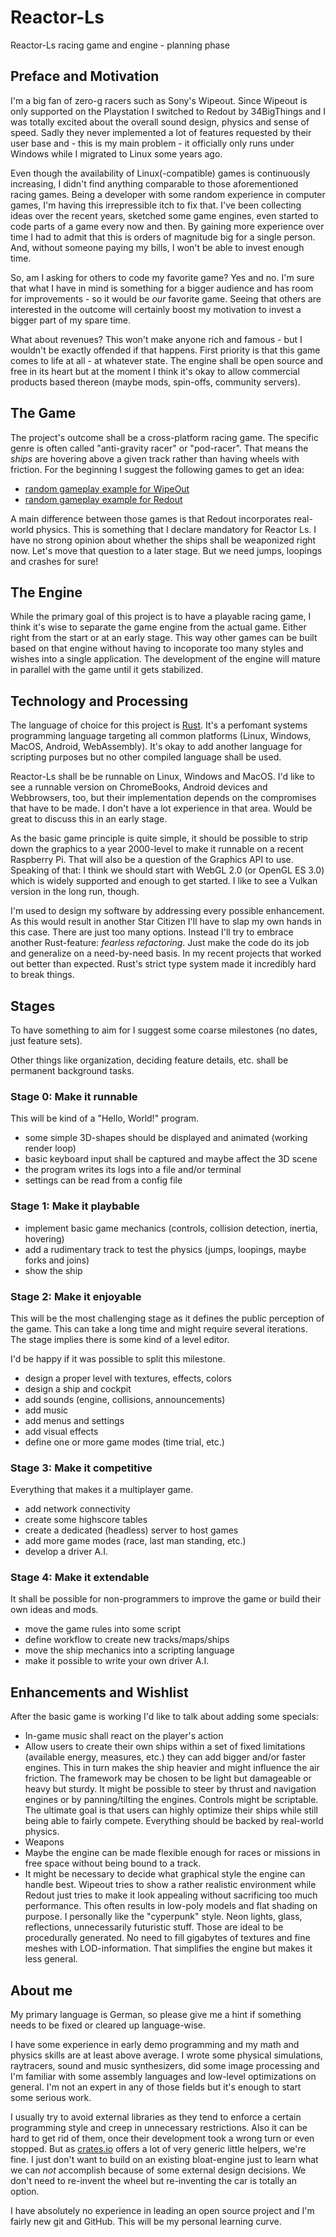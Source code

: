 # Reactor-Ls
Reactor-Ls racing game and engine - planning phase

## Preface and Motivation
I'm a big fan of zero-g racers such as Sony's Wipeout. Since Wipeout is only supported on the Playstation I switched to Redout by 34BigThings and I was totally excited about the overall sound design, physics and sense of speed. Sadly they never implemented a lot of features requested by their user base and - this is my main problem - it officially only runs under Windows while I migrated to Linux some years ago.

Even though the availability of Linux(-compatible) games is continuously increasing, I didn't find anything comparable to those aforementioned racing games. Being a developer with some random experience in computer games, I'm having this irrepressible itch to fix that. I've been collecting ideas over the recent years, sketched some game engines, even started to code parts of a game every now and then. By gaining more experience over time I had to admit that this is orders of magnitude big for a single person. And, without someone paying my bills, I won't be able to invest enough time.

So, am I asking for others to code my favorite game? Yes and no. I'm sure that what I have in mind is something for a bigger audience and has room for improvements - so it would be _our_ favorite game. Seeing that others are interested in the outcome will certainly boost my motivation to invest a bigger part of my spare time.

What about revenues? This won't make anyone rich and famous - but I wouldn't be exactly offended if that happens. First priority is that this game comes to life at all - at whatever state. The engine shall be open source and free in its heart but at the moment I think it's okay to allow commercial products based thereon (maybe mods, spin-offs, community servers).

## The Game

The project's outcome shall be a cross-platform racing game. The specific genre is often called "anti-gravity racer" or "pod-racer". That means the _ships_ are hovering above a given track rather than having wheels with friction. For the beginning I suggest the following games to get an idea:

* [random gameplay example for WipeOut](https://www.youtube.com/watch?v=0n2aLJWhwOs)
* [random gameplay example for Redout](https://www.youtube.com/watch?v=7WaLiguCIb8)

A main difference between those games is that Redout incorporates real-world physics. This is something that I declare mandatory for Reactor Ls. I have no strong opinion about whether the ships shall be weaponized right now. Let's move that question to a later stage. But we need jumps, loopings and crashes for sure!

## The Engine

While the primary goal of this project is to have a playable racing game, I think it's wise to separate the game engine from the actual game. Either right from the start or at an early stage. This way other games can be built based on that engine without having to incoporate too many styles and wishes into a single application. The development of the engine will mature in parallel with the game until it gets stabilized.

## Technology and Processing

The language of choice for this project is [Rust](https://www.rust-lang.org/). It's a perfomant systems programming language targeting all common platforms (Linux, Windows, MacOS, Android, WebAssembly). It's okay to add another language for scripting purposes but no other compiled language shall be used.

Reactor-Ls shall be be runnable on Linux, Windows and MacOS. I'd like to see a runnable version on ChromeBooks, Android devices and Webbrowsers, too, but their implementation depends on the compromises that have to be made. I don't have a lot experience in that area. Would be great to discuss this in an early stage.

As the basic game principle is quite simple, it should be possible to strip down the graphics to a year 2000-level to make it runnable on a recent Raspberry Pi. That will also be a question of the Graphics API to use. Speaking of that: I think we should start with WebGL 2.0 (or OpenGL ES 3.0) which is widely supported and enough to get started. I like to see a Vulkan version in the long run, though.

I'm used to design my software by addressing every possible enhancement. As this would result in another Star Citizen I'll have to slap my own hands in this case. There are just too many options. Instead I'll try to embrace another Rust-feature: _fearless refactoring_. Just make the code do its job and generalize on a need-by-need basis. In my recent projects that worked out better than expected. Rust's strict type system made it incredibly hard to break things.

## Stages

To have something to aim for I suggest some coarse milestones (no dates, just feature sets).

Other things like organization, deciding feature details, etc. shall be permanent background tasks.

### Stage 0: Make it runnable

This will be kind of a "Hello, World!" program.

* some simple 3D-shapes should be displayed and animated (working render loop)
* basic keyboard input shall be captured and maybe affect the 3D scene
* the program writes its logs into a file and/or terminal
* settings can be read from a config file

### Stage 1: Make it playbable

* implement basic game mechanics (controls, collision detection, inertia, hovering)
* add a rudimentary track to test the physics (jumps, loopings, maybe forks and joins)
* show the ship

### Stage 2: Make it enjoyable

This will be the most challenging stage as it defines the public perception of the game. This can take a long time and might require several iterations. The stage implies there is some kind of a level editor.

I'd be happy if it was possible to split this milestone.

* design a proper level with textures, effects, colors
* design a ship and cockpit
* add sounds (engine, collisions, announcements)
* add music
* add menus and settings
* add visual effects
* define one or more game modes (time trial, etc.)

### Stage 3: Make it competitive

Everything that makes it a multiplayer game.

* add network connectivity
* create some highscore tables
* create a dedicated (headless) server to host games
* add more game modes (race, last man standing, etc.)
* develop a driver A.I.

### Stage 4: Make it extendable

It shall be possible for non-programmers to improve the game or build their own ideas and mods.

* move the game rules into some script
* define workflow to create new tracks/maps/ships
* move the ship mechanics into a scripting language
* make it possible to write your own driver A.I.

## Enhancements and Wishlist

After the basic game is working I'd like to talk about adding some specials:

* In-game music shall react on the player's action
* Allow users to create their own ships within a set of fixed limitations (available energy, measures, etc.) they can add bigger and/or faster engines. This in turn makes the ship heavier and might influence the air friction. The framework may be chosen to be light but damageable or heavy but sturdy. It might be possible to steer by thrust and navigation engines or by panning/tilting the engines. Controls might be scriptable. The ultimate goal is that users can highly optimize their ships while still being able to fairly compete. Everything should be backed by real-world physics.
* Weapons
* Maybe the engine can be made flexible enough for races or missions in free space without being bound to a track.
* It might be necessary to decide what graphical style the engine can handle best. Wipeout tries to show a rather realistic environment while Redout just tries to make it look appealing without sacrificing too much performance. This often results in low-poly models and flat shading on purpose. I personally like the "cyperpunk" style. Neon lights, glass, reflections, unnecessarily futuristic stuff. Those are ideal to be procedurally generated. No need to fill gigabytes of textures and fine meshes with LOD-information. That simplifies the engine but makes it less general.

## About me

My primary language is German, so please give me a hint if something needs to be fixed or cleared up language-wise.

I have some experience in early demo programming and my math and physics skills are at least above average. I wrote some physical simulations, raytracers, sound and music synthesizers, did some image processing and I'm familiar with some assembly languages and low-level optimizations on general. I'm not an expert in any of those fields but it's enough to start some serious work.

I usually try to avoid external libraries as they tend to enforce a certain programming style and creep in unnecessary restrictions. Also it can be hard to get rid of them, once their development took a wrong turn or even stopped. But as [crates.io](https://crates.io) offers a lot of very generic little helpers, we're fine. I just don't want to build on an existing bloat-engine just to learn what we can _not_ accomplish because of some external design decisions. We don't need to re-invent the wheel but re-inventing the car is totally an option.

I have absolutely no experience in leading an open source project and I'm fairly new git and GitHub. This will be my personal learning curve.
